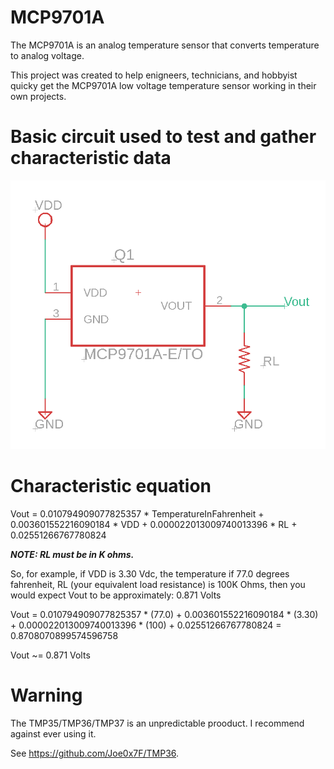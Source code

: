 # MCP9701A
 The MCP9701A is an analog temperature sensor that converts temperature to analog voltage.

This project was created to help enigneers, technicians, and hobbyist quicky get the MCP9701A low voltage temperature sensor working in their own projects.


# Basic circuit used to test and gather characteristic data

![Simple Circuit](<SimpleCircuit.png>)


# Characteristic equation

Vout = 0.010794909077825357 * TemperatureInFahrenheit + 0.003601552216090184 * VDD + 0.000022013009740013396 * RL + 0.02551266767780824

***NOTE: RL must be in K ohms.***


So, for example, if VDD is 3.30 Vdc, the temperature if 77.0 degrees fahrenheit, RL (your equivalent load resistance) is 100K Ohms, then you would expect Vout to be 
approximately: 0.871 Volts

Vout = 0.010794909077825357 * (77.0) + 0.003601552216090184 * (3.30) + 0.000022013009740013396 * (100) + 0.02551266767780824 = 0.8708070899574596758

Vout ~= 0.871 Volts



# Warning

The TMP35/TMP36/TMP37 is an unpredictable prooduct. I recommend against ever using it.

See https://github.com/Joe0x7F/TMP36.





